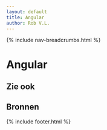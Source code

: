 ```yaml
---
layout: default
title: Angular
author: Rob V.L.
---
```


{% include nav-breadcrumbs.html %}



# Angular


## Zie ook

## Bronnen 

{% include footer.html %}
